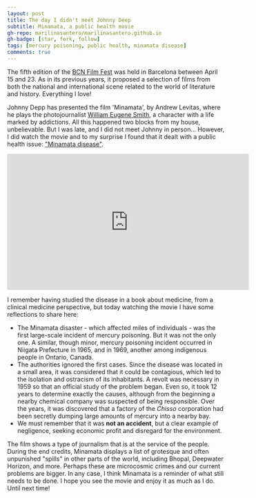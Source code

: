 ```yaml
---
layout: post
title: The day I didn't meet Johnny Deep
subtitle: Minamata, a public health movie
gh-repo: marilinasantero/marilinasantero.github.io
gh-badge: [star, fork, follow]
tags: [mercury poisoning, public health, minamata disease]
comments: true
---
```

The fifth edition of the [BCN Film Fest](https://www.bcnfilmfest.com/es) was held in Barcelona between April 15 and 23.
As in its previous years, it proposed a selection of films from both the national and international scene related to the world of literature and history. Everything I love!

Johnny Depp has presented the film 'Minamata', by Andrew Levitas, where he plays the photojournalist [William Eugene Smith](https://en.wikipedia.org/wiki/W._Eugene_Smith#:~:text=The%20book%20was%20published%20in,the%20effects%20of%20Minamata%20disease.),
a character with a life marked by addictions. All this happened two blocks from my house, unbelievable.
But I was late, and I did not meet Johnny in person... However, I did watch the movie and to my surprise I found that it dealt with a public health issue: ["Minamata disease"](https://en.wikipedia.org/wiki/Minamata_disease).

<iframe width="560" height="315" src="https://www.youtube.com/embed/WP3pKTssw_E" title="YouTube video player" frameborder="0" allow="accelerometer; autoplay; clipboard-write; encrypted-media; gyroscope; picture-in-picture" allowfullscreen></iframe>

I remember having studied the disease in a book about medicine, from a clinical medicine perspective, but today watching the movie I have some reflections to share here:

- The Minamata disaster - which affected miles of individuals - was the first large-scale incident of mercury poisoning. But it was not the only one. A similar, though minor, mercury poisoning incident occurred in Niigata Prefecture in 1965, and in 1969, another among indigenous people in Ontario, Canada.
- The authorities ignored the first cases. Since the disease was located in a small area, it was considered that it could be contagious, which led to the isolation and ostracism of its inhabitants. A revolt was necessary in 1959 so that an official study of the problem began. Even so, it took 12 years to determine exactly the causes, although from the beginning a nearby chemical company was suspected of being responsible. Over the years, it was discovered that a factory of the *Chisso* corporation had been secretly dumping large amounts of mercury into a nearby bay.
- We must remember that it was **not an accident**, but a clear example of negligence, seeking economic profit and disregard for the environment.

The film shows a type of journalism that is at the service of the people. During the end credits, Minamata displays a list of grotesque and often unpunished "spills" in other parts of the world, including Bhopal, Deepwater Horizon, and more. Perhaps these are microcosmic crimes and our current problems are bigger. In any case, I think Minamata is a reminder of what still needs to be done. 
I hope you see the movie and enjoy it as much as I do. Until next time!
